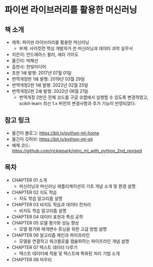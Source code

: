 # 파이썬 라이브러리를 활용한 머신러닝

## 책 소개

 - 제목: 파이썬 라이브러리를 활용한 머신러닝
    - 부제: 사이킷런 핵심 개발자가 쓴 머신러닝과 데이터 과학 실무서
 - 지은이: 안드레아스 뮐러, 세라 가이도
 - 옮긴이: 박해선
 - 출판사: 한빛미디어
 - 초판 1쇄 발행: 2017년 07월 01일
 - 번역개정판 1쇄 발행: 2019년 03월 29일
 - 번역개정2판 1쇄 발행: 2022년 02월 25일
 - 번역개정2판 2쇄 발행: 2022년 06월 21일
    - 번역개정 2판은 전체 코드를 구글 코랩에서 실행할 수 있도록 변경하였고, scikit-learn 최신 1.x 버전의 변경사항과 추가 기능이 반영되었다.

## 참고 링크

 - 옮긴이 블로그: https://bit.ly/python-ml-home
 - 옮긴이 깃허브: https://bit.ly/python-ml-git
 - 예제 코드: https://github.com/rickiepark/intro_ml_with_python_2nd_revised

## 목차

 - CHAPTER 01 소개
    - 머신러닝과 머신러닝 애플리케이션의 기초 개념 소개 및 환경 설명
 - CHAPTER 02 지도 학습
    - 지도 학습 알고리즘 설명
 - CHAPTER 03 비지도 학습과 데이터 전처리
    - 비지도 학습 알고리즘 설명
 - CHAPTER 04 데이터 표현과 특성 공학
 - CHAPTER 05 모델 평가와 성능 향상
    - 모델 평가와 매개변수 튜닝을 위한 고급 방법 설명
 - CHAPTER 06 알고리즘 체인과 파이프라인
    - 모델을 연결하고 워크플로를 캡슐화하는 파이프라인 개념 설명
 - CHAPTER 07 텍스트 데이터 다루기
    - 텍스트 데이터에 적용 및 텍스트에 특화된 처리 기법 소개
 - CHAPTER 08 마무리


